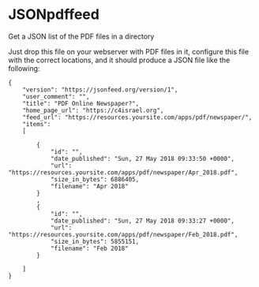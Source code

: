 # JSONpdffeed
Get a JSON list of the PDF files in a directory


Just drop this file on your webserver with PDF files in it, configure this file with the correct locations, and it should produce a JSON file like the following:

```
{
    "version": "https://jsonfeed.org/version/1",
    "user_comment": "",
    "title": "PDF Online Newspaper?",
    "home_page_url": "https://c4israel.org",
    "feed_url": "https://resources.yoursite.com/apps/pdf/newspaper/",
    "items":
    [
        
        {
            "id": "",
            "date_published": "Sun, 27 May 2018 09:33:50 +0000",
            "url": "https://resources.yoursite.com/apps/pdf/newspaper/Apr_2018.pdf", 
            "size_in_bytes": 6886405,
            "filename": "Apr 2018"
        }
        ,
        {
            "id": "",
            "date_published": "Sun, 27 May 2018 09:33:27 +0000",
            "url": "https://resources.yoursite.com/apps/pdf/newspaper/Feb_2018.pdf", 
            "size_in_bytes": 5855151,
            "filename": "Feb 2018"
        }
         
	]
}
```
